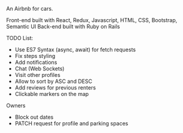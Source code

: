 An Airbnb for cars.

Front-end built with React, Redux, Javascript, HTML, CSS, Bootstrap, Semantic UI
Back-end built with Ruby on Rails


TODO List:
  - Use ES7 Syntax (async, await) for fetch requests
  - Fix steps styling
  - Add notifications
  - Chat (Web Sockets)
  - Visit other profiles
  - Allow to sort by ASC and DESC
  - Add reviews for previous renters
  - Clickable markers on the map

  Owners
  - Block out dates
  - PATCH request for profile and parking spaces
